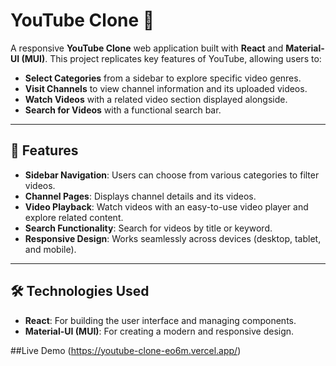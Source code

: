 # YouTube Clone 🎥  

A responsive **YouTube Clone** web application built with **React** and **Material-UI (MUI)**. This project replicates key features of YouTube, allowing users to:  

- **Select Categories** from a sidebar to explore specific video genres.  
- **Visit Channels** to view channel information and its uploaded videos.  
- **Watch Videos** with a related video section displayed alongside.  
- **Search for Videos** with a functional search bar.  

---

## 🚀 Features  

- **Sidebar Navigation**: Users can choose from various categories to filter videos.  
- **Channel Pages**: Displays channel details and its videos.  
- **Video Playback**: Watch videos with an easy-to-use video player and explore related content.  
- **Search Functionality**: Search for videos by title or keyword.  
- **Responsive Design**: Works seamlessly across devices (desktop, tablet, and mobile).  

---

## 🛠️ Technologies Used  

- **React**: For building the user interface and managing components.  
- **Material-UI (MUI)**: For creating a modern and responsive design.  

##Live Demo (https://youtube-clone-eo6m.vercel.app/)
